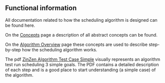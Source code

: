 ## Functional information

All documentation related to how the scheduling algorithm is designed can be
found here.

On the [Concepts](Concepts.md) page a description of all abstract concepts can 
be found.

On the [Algorithm Overview](Algorithm-Overview.md) page these concepts are used to 
describe step-by-step how the scheduling algorithm works.

The pdf [ZinZen Algorithm Test Case Simple](ZinZen%20Algorithm%20Test%20Case%20Simple.pdf) visually
represents an algorithm test run scheduling 3 simple goals. The PDF contains 
a detailed description of each step and is a good place to start understanding
(a simple case) of the algorithm.